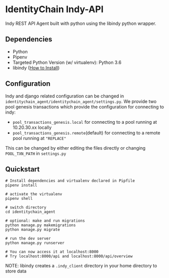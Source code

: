 
# IdentityChain Indy-API

Indy REST API Agent built with python using the libindy python wrapper.

## Dependencies

- Python
- Pipenv
- Targeted Python Version (w/ virtualenv): Python 3.6
- libindy ([How to Install](https://github.com/hyperledger/indy-sdk#how-to-install))

## Configuration

Indy and django related configuration can be changed in `identitychain_agent/identitychain_agent/settings.py`. We provide two pool genesis transactions which provide the configuration for connecting to indy:

  * `pool_transactions_genesis.local` for connecting to a pool running at 10.20.30.xx locally
  * `pool_transactions_genesis.remote`(default) for connecting to a remote pool running at `"REPLACE"`

This can be changed by either editing the files directly or changing `POOL_TXN_PATH` in `settings.py`

## Quickstart
```
# Install dependencies and virtualenv declared in Pipfile
pipenv install

# activate the virtualenv
pipenv shell

# switch directory
cd identitychain_agent

# optional: make and run migrations
python manage.py makemigrations
python manage.py migrate

# run the dev server
python manage.py runserver

# You can now access it at localhost:8000
# Try localhost:8000/api and localhost:8000/api/overview
```

NOTE: libindy creates a `.indy_client` directory in your home directory to store data

